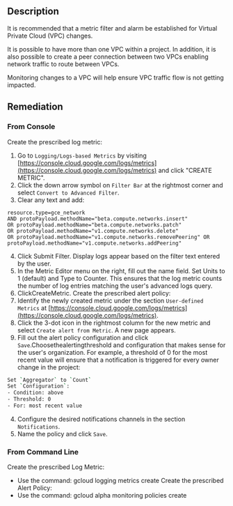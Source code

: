 ## Description

It is recommended that a metric filter and alarm be established for Virtual Private Cloud (VPC) changes.

It is possible to have more than one VPC within a project. In addition, it is also possible to create a peer connection between two VPCs enabling network traffic to route between VPCs.

Monitoring changes to a VPC will help ensure VPC traffic flow is not getting impacted.

## Remediation

### From Console

Create the prescribed log metric:

1. Go to `Logging/Logs-based Metrics` by visiting [https://console.cloud.google.com/logs/metrics](https://console.cloud.google.com/logs/metrics) and click "CREATE METRIC".
2. Click the down arrow symbol on `Filter Bar` at the rightmost corner and select `Convert to Advanced Filter`.
3. Clear any text and add:
```
resource.type=gce_network
AND protoPayload.methodName="beta.compute.networks.insert"
OR protoPayload.methodName="beta.compute.networks.patch"
OR protoPayload.methodName="v1.compute.networks.delete"
OR protoPayload.methodName="v1.compute.networks.removePeering" OR protoPayload.methodName="v1.compute.networks.addPeering"
```
4. Click Submit Filter. Display logs appear based on the filter text entered by the user.
5. In the Metric Editor menu on the right, fill out the name field. Set Units to 1 (default) and Type to Counter. This ensures that the log metric counts the number of log entries matching the user's advanced logs query.
6. ClickCreateMetric.
Create the prescribed alert policy:
1. Identify the newly created metric under the section `User-defined Metrics` at [https://console.cloud.google.com/logs/metrics](https://console.cloud.google.com/logs/metrics).
2. Click the 3-dot icon in the rightmost column for the new metric and select `Create alert from Metric`. A new page appears.
3. Fill out the alert policy configuration and click `Save`.Choosethealertingthreshold and configuration that makes sense for the user's organization. For example, a threshold of 0 for the most recent value will ensure that a notification is triggered for every owner change in the project:
```bash
Set `Aggregator` to `Count`
Set `Configuration`:
- Condition: above
- Threshold: 0
- For: most recent value
```
4. Configure the desired notifications channels in the section `Notifications`.
5. Name the policy and click `Save`.

### From Command Line

Create the prescribed Log Metric:
- Use the command: gcloud logging metrics create
Create the prescribed Alert Policy:
- Use the command: gcloud alpha monitoring policies create
